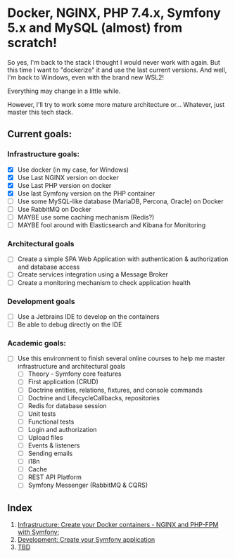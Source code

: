# Docker, NGINX, PHP 7.4.x, Symfony 5.x and MySQL (almost) from scratch!

So yes, I'm back to the stack I thought I would never work with again. But this time I want to "dockerize" it and use 
the last current versions. And well, I'm back to Windows, even with the brand new WSL2! 

Everything may change in a little while.

However, I'll try to work some more mature architecture or... Whatever, just master this tech stack.

## Current goals:

### Infrastructure goals:
- [x] Use docker (in my case, for Windows)
- [x] Use Last NGINX version on docker
- [x] Use Last PHP version on docker
- [x] Use last Symfony version on the PHP container
- [ ] Use some MySQL-like database (MariaDB, Percona, Oracle) on Docker
- [ ] Use RabbitMQ on Docker
- [ ] MAYBE use some caching mechanism (Redis?)
- [ ] MAYBE fool around with Elasticsearch and Kibana for Monitoring

### Architectural goals
- [ ] Create a simple SPA Web Application with authentication & authorization and database access
- [ ] Create services integration using a Message Broker
- [ ] Create a monitoring mechanism to check application health

### Development goals 
- [ ] Use a Jetbrains IDE to develop on the containers  
- [ ] Be able to debug directly on the IDE

### Academic goals:
- [ ] Use this environment to finish several online courses to help me master infrastructure and architectural goals
  - [ ] Theory - Symfony core features
  - [ ] First application (CRUD)
  - [ ] Doctrine entities, relations, fixtures, and console commands
  - [ ] Doctrine and LifecycleCallbacks, repositories
  - [ ] Redis for database session 
  - [ ] Unit tests
  - [ ] Functional tests
  - [ ] Login and authorization
  - [ ] Upload files
  - [ ] Events & listeners
  - [ ] Sending emails
  - [ ] i18n
  - [ ] Cache
  - [ ] REST API Platform
  - [ ] Symfony Messenger (RabbitMQ & CQRS)
 
## Index

1. [Infrastructure: Create your Docker containers - NGINX and PHP-FPM with Symfony](README.files/DOCKER.md);
2. [Development: Create your Symfony application](README.files/SYMFONY-PROJECT.md)  
3. [TBD](README.md)
